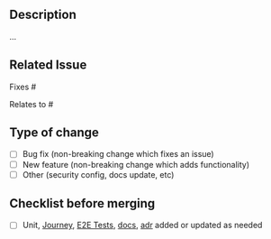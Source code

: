 ## Description

...

## Related Issue

Fixes #
<!-- or -->
Relates to #

## Type of change

- [ ] Bug fix (non-breaking change which fixes an issue)
- [ ] New feature (non-breaking change which adds functionality)
- [ ] Other (security config, docs update, etc)

## Checklist before merging
- [ ] Unit, [Journey](https://github.com/defenseunicorns/minio-manager/tree/main/journey), [E2E Tests](https://github.com/defenseunicorns/minio-manager/tree/main/e2e), [docs](https://github.com/defenseunicorns/minio-manager/tree/main/docs), [adr](https://github.com/defenseunicorns/minio-manager/tree/main/adr) added or updated as needed
